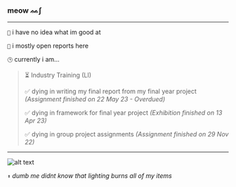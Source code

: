 ### meow ᨐ∫
---
`🌱` i have no idea what im good at

`📝` i mostly open reports here


`🕒` currently i am...
> ⏳ Industry Training (LI)
> 
> ✅ dying in writing my final report from my final year project _(Assignment finished on 22 May 23 - Overdued)_
> 
> ✅ dying in framework for final year project _(Exhibition finished on 13 Apr 23)_
> 
> ✅ dying in group project assignments _(Assignment finished on 29 Nov 22)_
---

![alt text](https://cdn.discordapp.com/attachments/351602974050746369/1039634039247736904/thumbnail_leeroy_strike.png)

`⬆️` _dumb me didnt know that lighting burns all of my items_



<!--
| ![alt text](https://cdn.discordapp.com/attachments/351602974050746369/1039634039247736904/thumbnail_leeroy_strike.png) | 
|---|
| - i mostly open reports here.  |
-->

<!--
<img src="https://github-readme-stats.vercel.app/api?username=leeroytm&theme=github_dark" alt="GitHub Stats">

- 🔭 I’m currently working on ...
- 🌱 I’m currently learning ...
- 👯 I’m looking to collaborate on ...
- 🤔 I’m looking for help with ...
- 💬 Ask me about ...
- 📫 How to reach me: ...
- 😄 Pronouns: ...
- ⚡ Fun fact: ...
-->

